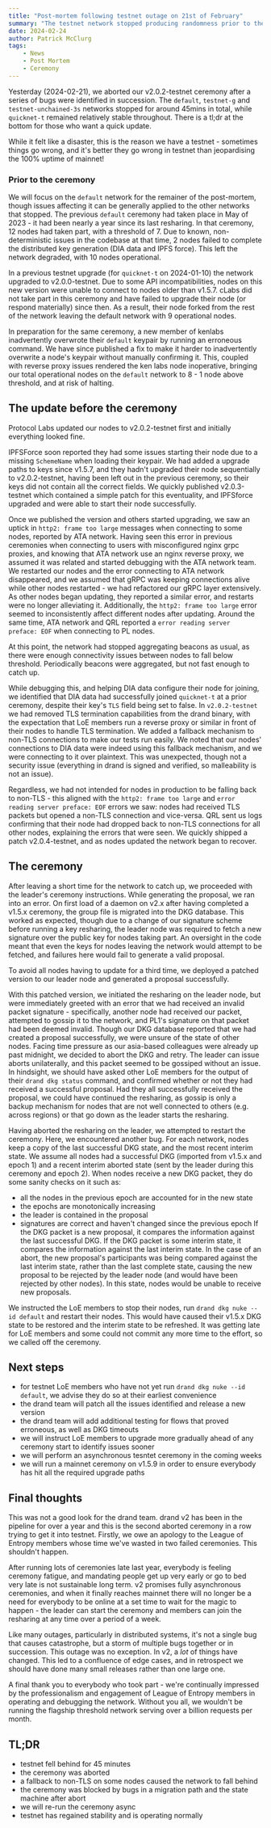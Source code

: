 ```yaml
---
title: "Post-mortem following testnet outage on 21st of February"
summary: "The testnet network stopped producing randomness prior to the v2 ceremony, and we break down the reasons why"
date: 2024-02-24
author: Patrick McClurg
tags:
    - News
    - Post Mortem
    - Ceremony
---
```


Yesterday (2024-02-21), we aborted our v2.0.2-testnet ceremony after a series of bugs were identified in succession. The `default`, `testnet-g` and `testnet-unchained-3s` networks stopped for around 45mins in total, while `quicknet-t` remained relatively stable throughout.
There is a tl;dr at the bottom for those who want a quick update.

While it felt like a disaster, this is the reason we have a testnet - sometimes things go wrong, and it's better they go wrong in testnet than jeopardising the 100% uptime of mainnet! 


### Prior to the ceremony
We will focus on the `default` network for the remainer of the post-mortem, though issues affecting it can be generally applied to the other networks that stopped.
The previous `default` ceremony had taken place in May of 2023 - it had been nearly a year since its last resharing. 
In that ceremony, 12 nodes had taken part, with a threshold of 7. Due to known, non-deterministic issues in the codebase at that time, 2 nodes failed to complete the distributed key generation (DIA data and IPFS force). This left the network degraded, with 10 nodes operational.

In a previous testnet upgrade (for `quicknet-t` on 2024-01-10) the network upgraded to v2.0.0-testnet. Due to some API incompatibilities, nodes on this new version were unable to connect to nodes older than v1.5.7. 
cLabs did not take part in this ceremony and have failed to upgrade their node (or respond materially) since then. As a result, their node forked from the rest of the network leaving the default network with 9 operational nodes.

In preparation for the same ceremony, a new member of kenlabs inadvertently overwrote their `default` keypair by running an erroneous command. We have since published a fix to make it harder to inadvertently overwrite a node's keypair without manually confirming it. This, coupled with reverse proxy issues rendered the ken labs node inoperative, bringing our total operational nodes on the `default` network to 8 - 1 node above threshold, and at risk of halting.
## The update before the ceremony
Protocol Labs updated our nodes to v2.0.2-testnet first and initially everything looked fine.

IPFSForce soon reported they had some issues starting their node due to a missing `SchemeName` when loading their keypair. We had added a upgrade paths to keys since v1.5.7, and they hadn't upgraded their node sequentially to v2.0.2-testnet, having been left out in the previous ceremony, so their keys did not contain all the correct fields.
We quickly published v2.0.3-testnet which contained a simple patch for this eventuality, and IPFSforce upgraded and were able to start their node successfully.

Once we published the version and others started upgrading, we saw an uptick in `http2: frame too large` messages when connecting to some nodes, reported by ATA network.
Having seen this error in previous ceremonies when connecting to users with misconfigured nginx grpc proxies, and knowing that ATA network use an nginx reverse proxy, we assumed it was related and started debugging with the ATA network team.
We restarted our nodes and the error connecting to ATA network disappeared, and we assumed that gRPC was keeping connections alive while other nodes restarted - we had refactored our gRPC layer extensively.
As other nodes began updating, they reported a similar error, and restarts were no longer alleviating it. Additionally, the `http2: frame too large` error seemed to inconsistently affect different nodes after updating.
Around the same time, ATA network and QRL reported a `error reading server preface: EOF` when connecting to PL nodes.

At this point, the network had stopped aggregating beacons as usual, as there were enough connectivity issues between nodes to fall below threshold. Periodically beacons were aggregated, but not fast enough to catch up.

While debugging this, and helping DIA data configure their node for joining, we identified that DIA data had successfully joined `quicknet-t` at a prior ceremony, despite their key's `TLS` field being set to false. 
In `v2.0.2-testnet` we had removed TLS termination capabilities from the drand binary, with the expectation that LoE members run a reverse proxy or similar in front of their nodes to handle TLS termination. We added a fallback mechanism to non-TLS connections to make our tests run easily. We noted that our nodes' connections to DIA data were indeed using this fallback mechanism, and we were connecting to it over plaintext. This was unexpected, though not a security issue (everything in drand is signed and verified, so malleability is not an issue).

Regardless, we had not intended for nodes in production to be falling back to non-TLS - this aligned with the `http2: frame too large` and `error reading server preface: EOF` errors we saw: nodes had received TLS packets but opened a non-TLS connection and vice-versa.
QRL sent us logs confirming that their node had dropped back to non-TLS connections for all other nodes, explaining the errors that were seen.
We quickly shipped a patch v2.0.4-testnet, and as nodes updated the network began to recover.

## The ceremony
After leaving a short time for the network to catch up, we proceeded with the leader's ceremony instructions.
While generating the proposal, we ran into an error.
On first load of a daemon on v2.x after having completed a v1.5.x ceremony, the group file is migrated into the DKG database. This worked as expected, though due to a change of our signature scheme before running a key resharing, the leader node was required to fetch a new signature over the public key for nodes taking part. An oversight in the code meant that even the keys for nodes leaving the network would attempt to be fetched, and failures here would fail to generate a valid proposal.

To avoid all nodes having to update for a third time, we deployed a patched version to our leader node and generated a proposal successfully.

With this patched version, we initiated the resharing on the leader node, but were immediately greeted with an error that we had received an invalid packet signature - specifically, another node had received our packet, attempted to gossip it to the network, and PL1's signature on that packet had been deemed invalid.
Though our DKG database reported that we had created a proposal successfully, we were unsure of the state of other nodes. Facing time pressure as our asia-based colleagues were already up past midnight, we decided to abort the DKG and retry. The leader can issue aborts unilaterally, and this packet seemed to be gossiped without an issue.
In hindsight, we should have asked other LoE members for the output of their `drand dkg status` command, and confirmed whether or not they had received a successful proposal.
Had they all successfully received the proposal, we could have continued the resharing, as gossip is only a backup mechanism for nodes that are not well connected to others (e.g. across regions) or that go down as the leader starts the resharing.

Having aborted the resharing on the leader, we attempted to restart the ceremony. Here, we encountered another bug. For each network, nodes keep a copy of the last successful DKG state, and the most recent interim state. We assume all nodes had a successful DKG (imported from v1.5.x and epoch 1) and a recent interim aborted state (sent by the leader during this ceremony and epoch 2).
When nodes receive a new DKG packet, they do some sanity checks on it such as: 
- all the nodes in the previous epoch are accounted for in the new state
- the epochs are monotonically increasing
- the leader is contained in the proposal
- signatures are correct and haven't changed since the previous epoch
If the DKG packet is a new proposal, it compares the information against the last successful DKG.
If the DKG packet is some interim state, it compares the information against the last interim state.
In the case of an abort, the new proposal's participants was being compared against the last interim state, rather than the last complete state, causing the new proposal to be rejected by the leader node (and would have been rejected by other nodes).
In this state, nodes would be unable to receive new proposals.

We instructed the LoE members to stop their nodes, run `drand dkg nuke --id default` and restart their nodes. This would have caused their v1.5.x DKG state to be restored and the interim state to be refreshed.
It was getting late for LoE members and some could not commit any more time to the effort, so we called off the ceremony.

## Next steps
- for testnet LoE members who have not yet run `drand dkg nuke --id default`, we advise they do so at their earliest convenience
- the drand team will patch all the issues identified and release a new version
- the drand team will add additional testing for flows that proved erroneous, as well as DKG timeouts
- we will instruct LoE members to upgrade more gradually ahead of any ceremony start to identify issues sooner
- we will perform an asynchronous tesntet ceremony in the coming weeks
- we will run a mainnet ceremony on v1.5.9 in order to ensure everybody has hit all the required upgrade paths

## Final thoughts
This was not a good look for the drand team. drand v2 has been in the pipeline for over a year and this is the second aborted ceremony in a row trying to get it into testnet.
Firstly, we owe an apology to the League of Entropy members whose time we've wasted in two failed ceremonies. This shouldn't happen. 

After running lots of ceremonies late last year, everybody is feeling ceremony fatigue, and mandating people get up very early or go to bed very late is not sustainable long term. 
v2 promises fully asynchronous ceremonies, and when it finally reaches mainnet there will no longer be a need for everybody to be online at a set time to wait for the magic to happen - the leader can start the ceremony and members can join the resharing at any time over a period of a week.

Like many outages, particularly in distributed systems, it's not a single bug that causes catastrophe, but a storm of multiple bugs together or in succession. This outage was no exception. In v2, a _lot_ of things have changed. This led to a confluence of edge cases, and in retrospect we should have done many small releases rather than one large one.

A final thank you to everybody who took part - we're continually impressed by the professionalism and engagement of League of Entropy members in operating and debugging the network. Without you all, we wouldn't be running the flagship threshold network serving over a billion requests per month.


## TL;DR
- testnet fell behind for 45 minutes
- the ceremony was aborted
- a fallback to non-TLS on some nodes caused the network to fall behind
- the ceremony was blocked by bugs in a migration path and the state machine after abort
- we will re-run the ceremony async
- testnet has regained stability and is operating normally
